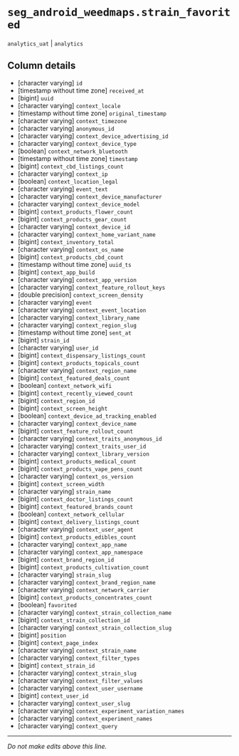 # `seg_android_weedmaps.strain_favorited`
`analytics_uat` | `analytics`

## Column details
* [character varying] `id`
* [timestamp without time zone] `received_at`
* [bigint]    `uuid`
* [character varying] `context_locale`
* [timestamp without time zone] `original_timestamp`
* [character varying] `context_timezone`
* [character varying] `anonymous_id`
* [character varying] `context_device_advertising_id`
* [character varying] `context_device_type`
* [boolean]   `context_network_bluetooth`
* [timestamp without time zone] `timestamp`
* [bigint]    `context_cbd_listings_count`
* [character varying] `context_ip`
* [boolean]   `context_location_legal`
* [character varying] `event_text`
* [character varying] `context_device_manufacturer`
* [character varying] `context_device_model`
* [bigint]    `context_products_flower_count`
* [bigint]    `context_products_gear_count`
* [character varying] `context_device_id`
* [character varying] `context_home_variant_name`
* [bigint]    `context_inventory_total`
* [character varying] `context_os_name`
* [bigint]    `context_products_cbd_count`
* [timestamp without time zone] `uuid_ts`
* [bigint]    `context_app_build`
* [character varying] `context_app_version`
* [character varying] `context_feature_rollout_keys`
* [double precision] `context_screen_density`
* [character varying] `event`
* [character varying] `context_event_location`
* [character varying] `context_library_name`
* [character varying] `context_region_slug`
* [timestamp without time zone] `sent_at`
* [bigint]    `strain_id`
* [character varying] `user_id`
* [bigint]    `context_dispensary_listings_count`
* [bigint]    `context_products_topicals_count`
* [character varying] `context_region_name`
* [bigint]    `context_featured_deals_count`
* [boolean]   `context_network_wifi`
* [bigint]    `context_recently_viewed_count`
* [bigint]    `context_region_id`
* [bigint]    `context_screen_height`
* [boolean]   `context_device_ad_tracking_enabled`
* [character varying] `context_device_name`
* [bigint]    `context_feature_rollout_count`
* [character varying] `context_traits_anonymous_id`
* [character varying] `context_traits_user_id`
* [character varying] `context_library_version`
* [bigint]    `context_products_medical_count`
* [bigint]    `context_products_vape_pens_count`
* [character varying] `context_os_version`
* [bigint]    `context_screen_width`
* [character varying] `strain_name`
* [bigint]    `context_doctor_listings_count`
* [bigint]    `context_featured_brands_count`
* [boolean]   `context_network_cellular`
* [bigint]    `context_delivery_listings_count`
* [character varying] `context_user_agent`
* [bigint]    `context_products_edibles_count`
* [character varying] `context_app_name`
* [character varying] `context_app_namespace`
* [bigint]    `context_brand_region_id`
* [bigint]    `context_products_cultivation_count`
* [character varying] `strain_slug`
* [character varying] `context_brand_region_name`
* [character varying] `context_network_carrier`
* [bigint]    `context_products_concentrates_count`
* [boolean]   `favorited`
* [character varying] `context_strain_collection_name`
* [bigint]    `context_strain_collection_id`
* [character varying] `context_strain_collection_slug`
* [bigint]    `position`
* [bigint]    `context_page_index`
* [character varying] `context_strain_name`
* [character varying] `context_filter_types`
* [bigint]    `context_strain_id`
* [character varying] `context_strain_slug`
* [character varying] `context_filter_values`
* [character varying] `context_user_username`
* [bigint]    `context_user_id`
* [character varying] `context_user_slug`
* [character varying] `context_experiment_variation_names`
* [character varying] `context_experiment_names`
* [character varying] `context_query`

-------------------------------------------------------------------------------
*Do not make edits above this line.*

